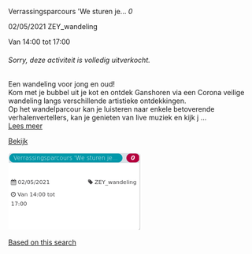 Verrassingsparcours 'We sturen je... *0*

  
02/05/2021 ZEY\_wandeling  

Van 14:00 tot 17:00

  

###### *Sorry, deze activiteit is volledig uitverkocht.*

  

Een wandeling voor jong en oud!  
Kom met je bubbel uit je kot en ontdek Ganshoren via een Corona veilige wandeling langs verschillende artistieke ontdekkingen.  
Op het wandelparcour kan je luisteren naar enkele betoverende verhalenvertellers, kan je genieten van live muziek en kijk j ...  
[Lees meer](https://tickets.vgc.be/activity/subscribe/ZEY_wandeling)

[Bekijk](https://tickets.vgc.be/ticketingActivity/subscribe/ZEY_wandeling)

![](60524.png)

[Based on this search](https://tickets.vgc.be/activity/index?&vrijeplaatsen=1&Age%5B%5D=3%2C4&entity=276)